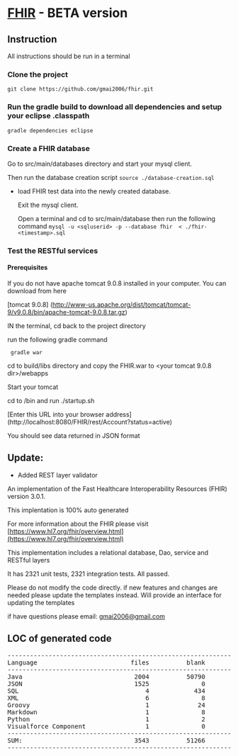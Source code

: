 # [FHIR](www.FHIR.org) - BETA version


## Instruction
All instructions should be run in a terminal

### Clone the project
```git clone https://github.com/gmai2006/fhir.git```

### Run the gradle build to download all dependencies and setup your eclipse .classpath
```gradle dependencies eclipse```

### Create a FHIR database
  Go to src/main/databases directory and start your mysql client.
  
  Then run the database creation script
```source ./database-creation.sql```

- load FHIR test data into the newly created database.

  Exit the mysql client.  
  
  Open a terminal and cd to src/main/database then run the following command
```mysql -u <sqluserid> -p --database fhir  < ./fhir-<timestamp>.sql```

### Test the RESTful services

#### Prerequisites
  
  If you do not have apache tomcat 9.0.8 installed in your computer.  You can download from here
  
  [tomcat 9.0.8] (http://www-us.apache.org/dist/tomcat/tomcat-9/v9.0.8/bin/apache-tomcat-9.0.8.tar.gz)

  IN the terminal, cd back to the project directory
  
  run the following gradle command
  
  ``` gradle war```
  
  cd to build/libs directory and copy the FHIR.war to <your tomcat 9.0.8 dir>/webapps
  
  Start your tomcat 
  
  cd to <your tomcat dir>/bin and run ./startup.sh
  
  [Enter this URL into your browser address] (http://localhost:8080/FHIR/rest/Account?status=active)
  
  You should see data returned in JSON format


## Update:
- Added REST layer validator


An implementation of the Fast Healthcare Interoperability Resources (FHIR) version 3.0.1.

This implentation is 100% auto generated

For more information about the FHIR please visit [https://www.hl7.org/fhir/overview.html](https://www.hl7.org/fhir/overview.html)

This implementation includes a relational database, Dao, service and RESTful layers

It has 2321 unit tests, 2321 integration tests. All passed.

Please do not modify the code directly.  if new features and changes are needed please update the templates instead.
Will provide an interface for updating the templates

if have questions please email: gmai2006@gmail.com

## LOC of generated code
<pre>
-----------------------------------------------------------------------------------
Language                         files          blank        comment           code
-----------------------------------------------------------------------------------
Java                              2004          50790          97986         327274
JSON                              1525              0              0         314856
SQL                                  4            434           1725          19054
XML                                  6              8              6            910
Groovy                               1             24              5             57
Markdown                             1              8              0             27
Python                               1              2              0             21
Visualforce Component                1              0              0             11
-----------------------------------------------------------------------------------
SUM:                              3543          51266          99722         662210
-----------------------------------------------------------------------------------
</pre>

